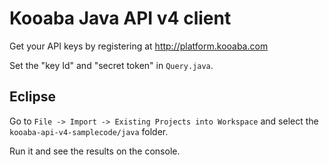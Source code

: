 Kooaba Java API v4 client
=========================

Get your API keys by registering at http://platform.kooaba.com

Set the "key Id" and "secret token" in `Query.java`.


Eclipse
-------

Go to `File -> Import -> Existing Projects into Workspace` and select the `kooaba-api-v4-samplecode/java` folder.

Run it and see the results on the console.

